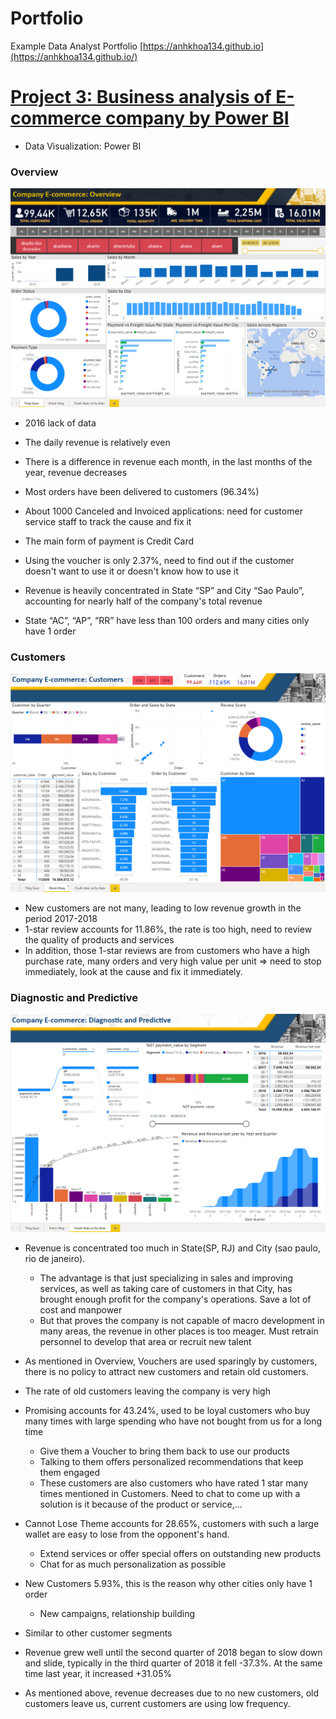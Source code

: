 # Portfolio
Example Data Analyst Portfolio
[https://anhkhoa134.github.io](https://anhkhoa134.github.io/)


# [Project 3: Business analysis of E-commerce company by Power BI](https://github.com/anhkhoa134/portfolio/tree/main/Project_3)

* Data Visualization: Power BI

### Overview
![](https://raw.githubusercontent.com/anhkhoa134/portfolio/main/Project_3/images/2022-08-11_203506.png)
- 2016 lack of data
- The daily revenue is relatively even
- There is a difference in revenue each month, in the last months of the year, revenue decreases

- Most orders have been delivered to customers (96.34%)
- About 1000 Canceled and Invoiced applications: need for customer service staff to track the cause and fix it

- The main form of payment is Credit Card
- Using the voucher is only 2.37%, need to find out if the customer doesn't want to use it or doesn't know how to use it

- Revenue is heavily concentrated in State “SP” and City “Sao Paulo”, accounting for nearly half of the company's total revenue
- State “AC”, “AP”, “RR” have less than 100 orders and many cities only have 1 order

### Customers
![](https://raw.githubusercontent.com/anhkhoa134/portfolio/main/Project_3/images/2022-08-11_203606.png)
- New customers are not many, leading to low revenue growth in the period 2017-2018
- 1-star review accounts for 11.86%, the rate is too high, need to review the quality of products and services
- In addition, those 1-star reviews are from customers who have a high purchase rate, many orders and very high value per unit => need to stop immediately, look at the cause and fix it immediately.

### Diagnostic and Predictive
![](https://raw.githubusercontent.com/anhkhoa134/portfolio/main/Project_3/images/2022-08-11_203643.png)
- Revenue is concentrated too much in State(SP, RJ) and City (sao paulo, rio de janeiro).
  - The advantage is that just specializing in sales and improving services, as well as taking care of customers in that City, has brought enough profit for the company's operations. Save a lot of cost and manpower
  - But that proves the company is not capable of macro development in many areas, the revenue in other places is too meager. Must retrain personnel to develop that area or recruit new talent

- As mentioned in Overview, Vouchers are used sparingly by customers, there is no policy to attract new customers and retain old customers.
- The rate of old customers leaving the company is very high
- Promising accounts for 43.24%, used to be loyal customers who buy many times with large spending who have not bought from us for a long time
  - Give them a Voucher to bring them back to use our products
  - Talking to them offers personalized recommendations that keep them engaged
  - These customers are also customers who have rated 1 star many times mentioned in Customers. Need to chat to come up with a solution is it because of the product or service,…
- Cannot Lose Theme accounts for 28.65%, customers with such a large wallet are easy to lose from the opponent's hand.
  - Extend services or offer special offers on outstanding new products
  - Chat for as much personalization as possible
- New Customers 5.93%, this is the reason why other cities only have 1 order
  - New campaigns, relationship building
- Similar to other customer segments
- Revenue grew well until the second quarter of 2018 began to slow down and slide, typically in the third quarter of 2018 it fell -37.3%. At the same time last year, it increased +31.05%
- As mentioned above, revenue decreases due to no new customers, old customers leave us, current customers are using low frequency.
